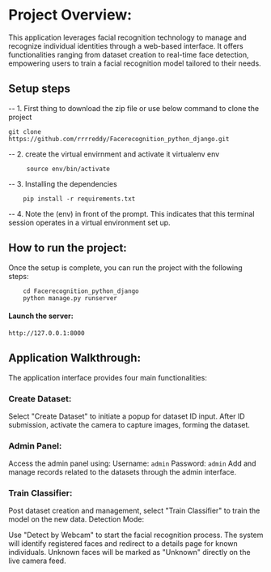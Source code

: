 # Project Overview:
This application leverages facial recognition technology to manage and recognize individual identities through a web-based interface. It offers functionalities ranging from dataset creation to real-time face detection, empowering users to train a facial recognition model tailored to their needs.

## Setup steps
-- 1. First thing to download the zip file or 
use below command to clone the project 
```
git clone https://github.com/rrrreddy/Facerecognition_python_django.git
```
-- 2. create the virtual envirnment and activate it
	virtualenv env
```
	 source env/bin/activate
```
-- 3. Installing the dependencies
```
	pip install -r requirements.txt
```
-- 4. Note the (env) in front of the prompt. This indicates that this terminal session operates in a virtual environment set up.




## How to run the project:

Once the setup is complete, you can run the project with the following steps:

```
	cd Facerecognition_python_django
	python manage.py runserver
```
#### Launch the server:
```
http://127.0.0.1:8000
```


## Application Walkthrough:
The application interface provides four main functionalities:

### Create Dataset:

Select "Create Dataset" to initiate a popup for dataset ID input.
After ID submission, activate the camera to capture images, forming the dataset.

### Admin Panel:

Access the admin panel using:
Username: ```admin```
Password: ```admin```
Add and manage records related to the datasets through the admin interface.

### Train Classifier:

Post dataset creation and management, select "Train Classifier" to train the model on the new data.
Detection Mode:

Use "Detect by Webcam" to start the facial recognition process.
The system will identify registered faces and redirect to a details page for known individuals.
Unknown faces will be marked as "Unknown" directly on the live camera feed.
